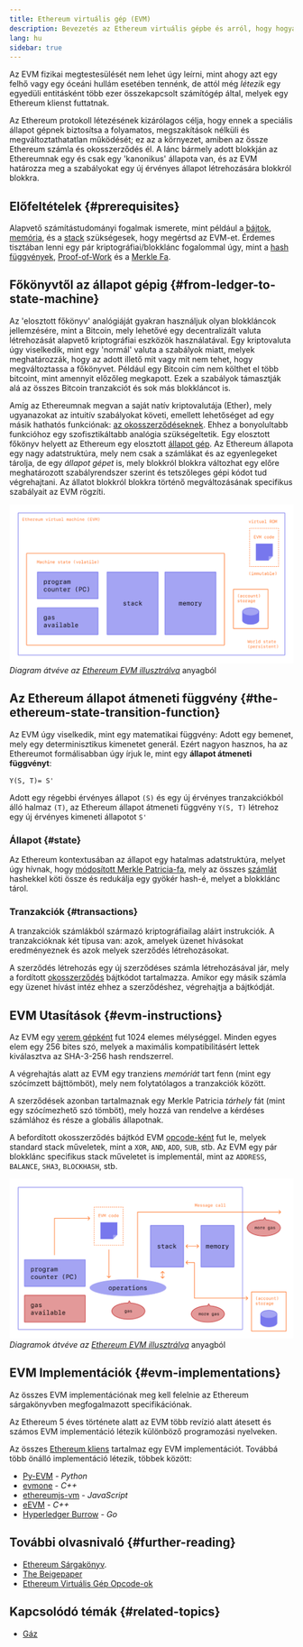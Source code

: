 ```yaml
---
title: Ethereum virtuális gép (EVM)
description: Bevezetés az Ethereum virtuális gépbe és arról, hogy hogyan kapcsolódik az állapothoz, tranzakciókhoz és okosszerződésekhez.
lang: hu
sidebar: true
---
```


Az EVM fizikai megtestesülését nem lehet úgy leírni, mint ahogy azt egy felhő vagy egy óceáni hullám esetében tennénk, de attól még _létezik_ egy egyedüli entitásként több ezer összekapcsolt számítógép által, melyek egy Ethereum klienst futtatnak.

Az Ethereum protokoll létezésének kizárólagos célja, hogy ennek a speciális állapot gépnek biztosítsa a folyamatos, megszakítások nélküli és megváltoztathatatlan működését; ez az a környezet, amiben az össze Ethereum számla és okosszerződés él. A lánc bármely adott blokkján az Ethereumnak egy és csak egy 'kanonikus' állapota van, és az EVM határozza meg a szabályokat egy új érvényes állapot létrehozására blokkról blokkra.

## Előfeltételek {#prerequisites}

Alapvető számítástudományi fogalmak ismerete, mint például a [bájtok](https://en.wikipedia.org/wiki/Byte), [memória](https://en.wikipedia.org/wiki/Computer_memory), és a [stack](<https://en.wikipedia.org/wiki/Stack_(abstract_data_type)>) szükségesek, hogy megértsd az EVM-et. Érdemes tisztában lenni egy pár kriptográfiai/blokklánc fogalommal úgy, mint a [hash függvények](https://en.wikipedia.org/wiki/Cryptographic_hash_function), [Proof-of-Work](https://en.wikipedia.org/wiki/Proof_of_work) és a [Merkle Fa](https://en.wikipedia.org/wiki/Merkle_tree).

## Főkönyvtől az állapot gépig {#from-ledger-to-state-machine}

Az 'elosztott főkönyv' analógiáját gyakran használjuk olyan blokkláncok jellemzésére, mint a Bitcoin, mely lehetővé egy decentralizált valuta létrehozását alapvető kriptográfiai eszközök használatával. Egy kriptovaluta úgy viselkedik, mint egy 'normál' valuta a szabályok miatt, melyek meghatározzák, hogy az adott illető mit vagy mit nem tehet, hogy megváltoztassa a főkönyvet. Például egy Bitcoin cím nem költhet el több bitcoint, mint amennyit előzőleg megkapott. Ezek a szabályok támasztják alá az összes Bitcoin tranzakciót és sok más blokkláncot is.

Amíg az Ethereumnak megvan a saját natív kriptovalutája (Ether), mely ugyanazokat az intuitív szabályokat követi, emellett lehetőséget ad egy másik hathatós funkciónak: [az okosszerződéseknek](/developers/docs/smart-contracts/). Ehhez a bonyolultabb funkcióhoz egy szofisztikáltabb analógia szükségeltetik. Egy elosztott főkönyv helyett az Ethereum egy elosztott [állapot gép](https://en.wikipedia.org/wiki/Finite-state_machine). Az Ethereum állapota egy nagy adatstruktúra, mely nem csak a számlákat és az egyenlegeket tárolja, de egy _állapot gépet_ is, mely blokkról blokkra változhat egy előre meghatározott szabályrendszer szerint és tetszőleges gépi kódot tud végrehajtani. Az állatot blokkról blokkra történő megváltozásának specifikus szabályait az EVM rögzíti.

![Egy diagram mely az EVM felépítését mutatja be](../../../../../developers/docs/evm/evm.png) _Diagram átvéve az [Ethereum EVM illusztrálva](https://takenobu-hs.github.io/downloads/ethereum_evm_illustrated.pdf)_ anyagból

## Az Ethereum állapot átmeneti függvény {#the-ethereum-state-transition-function}

Az EVM úgy viselkedik, mint egy matematikai függvény: Adott egy bemenet, mely egy determinisztikus kimenetet generál. Ezért nagyon hasznos, ha az Ethereumot formálisabban úgy írjuk le, mint egy **állapot átmeneti függvényt**:

```
Y(S, T)= S'
```

Adott egy régebbi érvényes állapot `(S)` és egy új érvényes tranzakciókból álló halmaz `(T)`, az Ethereum állapot átmeneti függvény `Y(S, T)` létrehoz egy új érvényes kimeneti állapotot `S'`

### Állapot {#state}

Az Ethereum kontextusában az állapot egy hatalmas adatstruktúra, melyet úgy hívnak, hogy [módosított Merkle Patricia-fa](https://eth.wiki/en/fundamentals/patricia-tree), mely az összes [számlát](/developers/docs/accounts/) hashekkel köti össze és redukálja egy gyökér hash-é, melyet a blokklánc tárol.

### Tranzakciók {#transactions}

A tranzakciók számlákból származó kriptográfiailag aláírt instrukciók. A tranzakcióknak két típusa van: azok, amelyek üzenet hívásokat eredményeznek és azok melyek szerződés létrehozásokat.

A szerződés létrehozás egy új szerződéses számla létrehozásával jár, mely a fordított [okosszerződés](/developers/docs/smart-contracts/anatomy/) bájtkódot tartalmazza. Amikor egy másik számla egy üzenet hívást intéz ehhez a szerződéshez, végrehajtja a bájtkódját.

## EVM Utasítások {#evm-instructions}

Az EVM egy [verem gépként](https://en.wikipedia.org/wiki/Stack_machine) fut 1024 elemes mélységgel. Minden egyes elem egy 256 bites szó, melyek a maximális kompatibilitásért lettek kiválasztva az SHA-3-256 hash rendszerrel.

<!-- ![A diagram showing the make up of the stack](./evm-stack.png)
_Diagram adapted from [Ethereum EVM illustrated](https://takenobu-hs.github.io/downloads/ethereum_evm_illustrated.pdf)_

Removed as we should probably show memory and account storage too if showing stack-->

A végrehajtás alatt az EVM egy tranziens _memóriát_ tart fenn (mint egy szócímzett bájttömböt), mely nem folytatólagos a tranzakciók között.

A szerződések azonban tartalmaznak egy Merkle Patricia _tárhely_ fát (mint egy szócímezhető szó tömböt), mely hozzá van rendelve a kérdéses számlához és része a globális állapotnak.

A befordított okosszerződés bájtkód EVM [opcode-ként](https://www.ethervm.io/) fut le, melyek standard stack műveletek, mint a `XOR`, `AND`, `ADD`, `SUB`, stb. Az EVM egy pár blokklánc specifikus stack műveletet is implementál, mint az `ADDRESS`, `BALANCE`, `SHA3`, `BLOCKHASH`, stb.

![Egy diagram, mely azt mutatja, hogy hol van szükség gázra az EVM műveleteknél](../../../../../developers/docs/gas/gas.png) _Diagramok átvéve az [Ethereum EVM illusztrálva](https://takenobu-hs.github.io/downloads/ethereum_evm_illustrated.pdf)_ anyagból

<!-- TODO add full list from  https://eth.wiki/concepts/evm/implementations -->

## EVM Implementációk {#evm-implementations}

Az összes EVM implementációnak meg kell felelnie az Ethereum sárgakönyvben megfogalmazott specifikációnak.

Az Ethereum 5 éves története alatt az EVM több revízió alatt átesett és számos EVM implementáció létezik különböző programozási nyelveken.

Az összes [Ethereum kliens](/developers/docs/nodes-and-clients/#clients) tartalmaz egy EVM implementációt. Továbbá több önálló implementáció létezik, többek között:

- [Py-EVM](https://github.com/ethereum/py-evm) - _Python_
- [evmone](https://github.com/ethereum/evmone) - _C++_
- [ethereumjs-vm](https://github.com/ethereumjs/ethereumjs-vm) - _JavaScript_
- [eEVM](https://github.com/microsoft/eevm) - _C++_
- [Hyperledger Burrow](https://github.com/hyperledger/burrow) - _Go_

## További olvasnivaló {#further-reading}

- [Ethereum Sárgakönyv](https://ethereum.github.io/yellowpaper/paper.pdf).
- [The Beigepaper](https://github.com/chronaeon/beigepaper)
- [Ethereum Virtuális Gép Opcode-ok](https://www.ethervm.io/)

## Kapcsolódó témák {#related-topics}

- [Gáz](/developers/docs/gas/)
